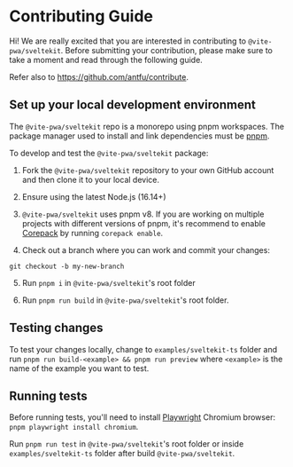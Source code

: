 # Contributing Guide

Hi! We are really excited that you are interested in contributing to `@vite-pwa/sveltekit`. Before submitting your contribution, please make sure to take a moment and read through the following guide.

Refer also to https://github.com/antfu/contribute.

## Set up your local development environment

The `@vite-pwa/sveltekit` repo is a monorepo using pnpm workspaces. The package manager used to install and link dependencies must be [pnpm](https://pnpm.io/).

To develop and test the `@vite-pwa/sveltekit` package:

1. Fork the `@vite-pwa/sveltekit` repository to your own GitHub account and then clone it to your local device.

2. Ensure using the latest Node.js (16.14+)

3. `@vite-pwa/sveltekit` uses pnpm v8. If you are working on multiple projects with different versions of pnpm, it's recommend to enable [Corepack](https://github.com/nodejs/corepack) by running `corepack enable`.

4. Check out a branch where you can work and commit your changes:
```shell
git checkout -b my-new-branch
```

5. Run `pnpm i` in `@vite-pwa/sveltekit`'s root folder

6. Run `pnpm run build` in `@vite-pwa/sveltekit`'s root folder.

## Testing changes

To test your changes locally, change to `examples/sveltekit-ts` folder and run `pnpm run build-<example> && pnpm run preview` where `<example>` is the name of the example you want to test.

## Running tests

Before running tests, you'll need to install [Playwright](https://playwright.dev/) Chromium browser: `pnpm playwright install chromium`.

Run `pnpm run test` in `@vite-pwa/sveltekit`'s root folder or inside `examples/sveltekit-ts` folder after build `@vite-pwa/sveltekit`.


